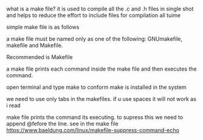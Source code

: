 what is a make file?
it is used to compile all the .c and .h files in single shot and helps to reduce the effort to include files for compilation all tuime

simple make file is as follows

a make file must be named only as one of the following:
GNUmakefile, makefile and Makefile. 

Recommended is Makefile

a make file prints each command inside the make file and then executes the command.

open terminal and type make to conform make is installed in the system

we need to use only tabs in the makefiles. if u use spaces it will not work as i read

make file prints the command its executing.
to supress this we need to append @fefore the line. see in the make file    
https://www.baeldung.com/linux/makefile-suppress-command-echo